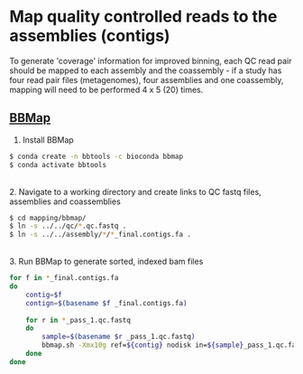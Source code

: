 # Map quality controlled reads to the assemblies (contigs)

To generate 'coverage' information for improved binning, each QC read pair should be mapped to each assembly and the coassembly - if a study has four read pair files (metagenomes), four assemblies and one coassembly, mapping will need to be performed 4 x 5 (20) times.

## [BBMap](https://jgi.doe.gov/data-and-tools/software-tools/bbtools/bb-tools-user-guide/bbmap-guide/)

1. Install BBMap

```bash
$ conda create -n bbtools -c bioconda bbmap
$ conda activate bbtools
```

\
2. Navigate to a working directory and create links to QC fastq files, assemblies and coassemblies

```bash
$ cd mapping/bbmap/
$ ln -s ../../qc/*.qc.fastq .
$ ln -s ../../assembly/*/*_final.contigs.fa .
```

\
3. Run BBMap to generate sorted, indexed bam files

```bash
for f in *_final.contigs.fa
do
	contig=$f
	contign=$(basename $f _final.contigs.fa)
	
	for r in *_pass_1.qc.fastq
	do
		sample=$(basename $r _pass_1.qc.fastq)
		bbmap.sh -Xmx10g ref=${contig} nodisk in=${sample}_pass_1.qc.fastq in2=${sample}_pass_2.qc.fastq minid=0.95 threads=20 out=${sample}_${contign}contigs.bbmap.bam bs=bs.sh; sh bs.sh >& ${sample}_${contign}contigs.bbmap.log.txt
	done
done
```
